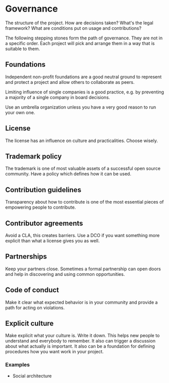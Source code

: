 # Governance

The structure of the project. How are decisions taken? What's the legal framework? What are conditions put on usage and contributions?

The following stepping stones form the path of governance. They are not in a specific order. Each project will pick and arrange them in a way that is suitable to them.


## Foundations

Independent non-profit foundations are a good neutral ground to represent and protect a project and allow others to collaborate as peers.

Limiting influence of single companies is a good practice, e.g. by preventing a majority of a single company in board decisions.

Use an umbrella organization unless you have a very good reason to run your own one.


## License

The license has an influence on culture and practicalities. Choose wisely.


## Trademark policy

The trademark is one of most valuable assets of a successful open source community. Have a policy which defines how it can be used.


## Contribution guidelines

Transparency about how to contribute is one of the most essential pieces of empowering people to contribute.


## Contributor agreements

Avoid a CLA, this creates barriers. Use a DCO if you want something more explicit than what a license gives you as well.


## Partnerships

Keep your partners close. Sometimes a formal partnership can open doors and help in discovering and using common opportunities.


## Code of conduct

Make it clear what expected behavior is in your community and provide a path for acting on violations.


## Explicit culture

Make explicit what your culture is. Write it down. This helps new people to understand and everybody to remember. It also can trigger a discussion about what actually is important. It also can be a foundation for defining procedures how you want work in your project.

### Examples

* Social architecture
